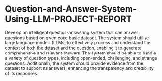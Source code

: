 # Question-and-Answer-System-Using-LLM-PROJECT-REPORT
Develop an intelligent question-answering system that can  answer questions based on
given code basic dataset. The system should utilize large language models (LLMs) to effectively 
process and understand the context of both the dataset and the question, enabling it to generate comprehensive 
and relevant answers. The system should be able to handle a variety of question types, including open-ended,
challenging, and strange questions. Additionally, the system should provide evidence from the dataset to support 
its answers, enhancing the transparency and credibility of its responses.

